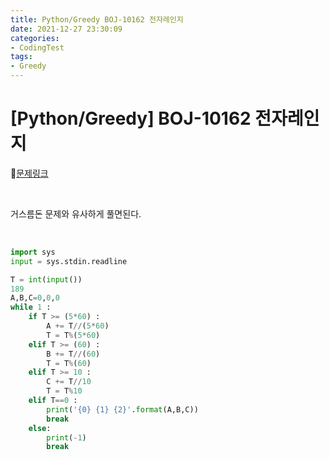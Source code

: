 ```yaml
---
title: Python/Greedy BOJ-10162 전자레인지
date: 2021-12-27 23:30:09
categories:
- CodingTest
tags:
- Greedy
---
```


# [Python/Greedy] BOJ-10162 전자레인지

📌[문제링크](https://www.acmicpc.net/problem/10162)

  <BR>

거스름돈 문제와 유사하게 풀면된다.

<br>

```python
import sys
input = sys.stdin.readline

T = int(input())
189
A,B,C=0,0,0
while 1 :
    if T >= (5*60) :
        A += T//(5*60)
        T = T%(5*60)
    elif T >= (60) :
        B += T//(60)
        T = T%(60)
    elif T >= 10 :
        C += T//10
        T = T%10
    elif T==0 :
        print('{0} {1} {2}'.format(A,B,C))
        break
    else:
        print(-1)
        break 

```

